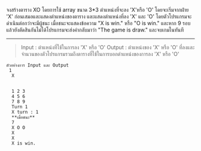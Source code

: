 ﻿
จงสร้างตาราง XO โดยการใช้ array ขนาด 3*3
 ตำแหน่งที่จะลง 'X'หรือ 'O' โดยจะเริ่มจากฝ่าย 'X' ก่อนเสมอและแสดงตำแหน่งของตาราง และแสดงตำแหน่งที่ลง 'X' และ  'O' โดยตัวโปรแกรมจะดำเนินต่อกว่าจะมีผู้ชนะ เมื่อชนะจะแสดงข้อความ "X is win." หรือ "O is win."
 และหาก 9 รอบแล้วยังตัดสินกันไม่ได้โปรแกรมจะส่งค่ากลับมาว่า "The game is draw." และจบเกมในทันที
 


----------

 
> Input 		: ตำแหน่งที่ใช้ในการลง  'X' หรือ  'O'
   Output 	: ตำแหน่งของ 'X' หรือ 'O' ที่ลงและจำนวนของตัวโปรแกรมรวมถึงตารางที่ใช้ในการบอกตำแหน่งของการลง 'X' หรือ 'O'

    ตัวอย่างการ Input และ Output
     1
      X
     
    
      1 2 3
      4 5 6
      7 8 9
      Turn 1
      X turn : 1
      **เมื่อชนะ**
      7
      X O O
      X
      X
      X is win.


